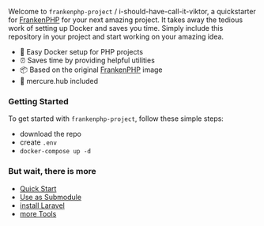 Welcome to `frankenphp-project` / i-should-have-call-it-viktor, a quickstarter for [FrankenPHP](https://frankenphp.dev) for your next amazing project. It takes away the tedious work of setting up Docker and saves you time. Simply include this repository in your project and start working on your amazing idea.

- 🐳 Easy Docker setup for PHP projects
- ⏰ Saves time by providing helpful utilities
- 📦 Based on the original [FrankenPHP](https://hub.docker.com/r/dunglas/frankenphp#!) image 
- 🚀 mercure.hub included


### Getting Started
To get started with `frankenphp-project`, follow these simple steps:

- download the repo 
- create `.env`
- `docker-compose up -d`


### But wait, there is more

- [Quick Start](/docs/quick-start.md)
- [Use as Submodule](/docs/submodule.md)
- [install Laravel](/docs/laravel.md)
- [more Tools](/docs/submodule.md)